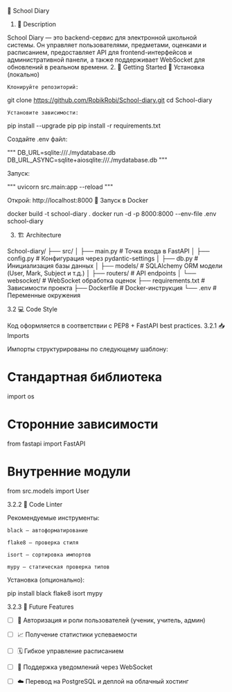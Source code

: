 ﻿📘 School Diary
1. 📄 Description

School Diary — это backend-сервис для электронной школьной системы. Он управляет пользователями, предметами, оценками и расписанием, предоставляет API для frontend-интерфейсов и административной панели, а также поддерживает WebSocket для обновлений в реальном времени.
2. 🚀 Getting Started
🧾 Установка (локально)

    Клонируйте репозиторий:

git clone https://github.com/RobikRobi/School-diary.git
cd School-diary

    Установите зависимости:

pip install --upgrade pip
pip install -r requirements.txt

Создайте .env файл:

"""
DB_URL=sqlite:///./mydatabase.db
DB_URL_ASYNC=sqlite+aiosqlite:///./mydatabase.db
"""

Запуск:

"""
uvicorn src.main:app --reload
"""

Открой: http://localhost:8000
🐳 Запуск в Docker

docker build -t school-diary .
docker run -d -p 8000:8000 --env-file .env school-diary

3. 🏗️ Architecture

School-diary/
├── src/
│   ├── main.py           # Точка входа в FastAPI
│   ├── config.py         # Конфигурация через pydantic-settings
│   ├── db.py             # Инициализация базы данных
│   ├── models/           # SQLAlchemy ORM модели (User, Mark, Subject и т.д.)
│   ├── routers/          # API endpoints
│   └── websocket/        # WebSocket обработка оценок
├── requirements.txt      # Зависимости проекта
├── Dockerfile            # Docker-инструкция
└── .env                  # Переменные окружения

3.2 💻 Code Style

Код оформляется в соответствии с PEP8 + FastAPI best practices.
3.2.1 📥 Imports

Импорты структурированы по следующему шаблону:

# Стандартная библиотека
import os

# Сторонние зависимости
from fastapi import FastAPI

# Внутренние модули
from src.models import User

3.2.2 🧹 Code Linter

Рекомендуемые инструменты:

    black — автоформатирование

    flake8 — проверка стиля

    isort — сортировка импортов

    mypy — статическая проверка типов

Установка (опционально):

pip install black flake8 isort mypy

3.2.3 🔮 Future Features

   - [ ] 🔐 Авторизация и роли пользователей (ученик, учитель, админ)

   - [ ] 📈 Получение статистики успеваемости

   - [ ] 🗓️ Гибкое управление расписанием

   - [ ] 💬 Поддержка уведомлений через WebSocket

   - [ ] ☁️ Перевод на PostgreSQL и деплой на облачный хостинг
